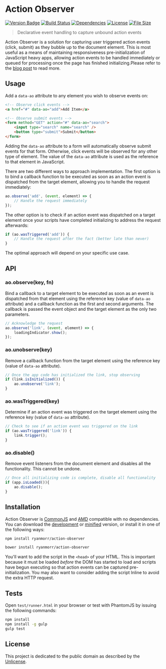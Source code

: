 # Action Observer

[![Version Badge][version-image]][project-url]
[![Build Status][build-image]][build-url]
[![Dependencies][dependencies-image]][project-url]
[![License][license-image]][license-url]
[![File Size][file-size-image]][project-url]

> Declarative event handling to capture unbound action events

Action Observer is a solution for capturing user triggered action events (click, submit) as they bubble up to the document element. This is most useful as a means of maintaining responsiveness pre-initialization of JavaScript heavy apps, allowing action events to be handled immediately or queued for processing once the page has finished initializing.Please refer to the [blog post](http://www.ryanmorr.com/maintain-responsiveness-by-capturing-unbound-action-events) to read more.

## Usage

Add a `data-ao` attribute to any element you wish to observe events on:

```html
<!-- Observe click events -->
<a href="#" data-ao="add">Add Item</a>

<!-- Observe submit events -->
<form method="GET" action="#" data-ao="search">
    <input type="search" name="search" />
    <button type="submit">Submit</button>
</form>
```

Adding the `data-ao` attribute to a form will automatically observe submit events for that form. Otherwise, click events will be observed for any other type of element. The value of the `data-ao` attribute is used as the reference to that element in JavaScript.

There are two different ways to approach implementation. The first option is to bind a callback function to be executed as soon as an action event is dispatched from the target element, allowing you to handle the request immediately:

```javascript
ao.observe('add', (event, element) => {
    // Handle the request immediately                  
});
```

The other option is to check if an action event was dispatched on a target element once your scripts have completed initializing to address the request afterwards:

```javascript
if (ao.wasTriggered('add')) {
    // Handle the request after the fact (better late than never)                  
}
```

The optimal approach will depend on your specific use case.

## API

### ao.observe(key, fn)

Bind a callback to a target element to be executed as soon as an event is dispatched from that element using the reference key (value of `data-ao` attribute) and a callback function as the first and second arguments. The callback is passed the event object and the target element as the only two parameters.

```javascript
// Acknowledge the request
ao.observe('link', (event, element) => {
    loadingIndicator.show();
});
```

### ao.unobserve(key)

Remove a callback function from the target element using the reference key (value of `data-ao` attribute).

```javascript
// Once the app code has initialized the link, stop observing
if (link.isInitialized()) {
    ao.unobserve('link');
}
```

### ao.wasTriggered(key)

Determine if an action event was triggered on the target element using the reference key (value of `data-ao` attribute).

```javascript
// Check to see if an action event was triggered on the link
if (ao.wasTriggered('link')) {
    link.trigger();
}
```

### ao.disable()

Remove event listeners from the document element and disables all the functionality. This cannot be undone.

```javascript
// Once all initializing code is complete, disable all functionality
if (app.isLoaded()){
    ao.disable();
}
```

## Installation

Action Observer is [CommonJS](http://www.commonjs.org/) and [AMD](https://github.com/amdjs/amdjs-api/wiki/AMD) compatible with no dependencies. You can download the [development](http://github.com/ryanmorr/action-observer/raw/master/dist/ao.js) or [minified](http://github.com/ryanmorr/action-observer/raw/master/dist/ao.min.js) version, or install it in one of the following ways:

``` sh
npm install ryanmorr/action-observer

bower install ryanmorr/action-observer
```

You'll want to add the script in the `<head>` of your HTML. This is important because it must be loaded *before* the DOM has started to load and scripts have begun executing so that action events can be captured pre-initialization. You may also want to consider adding the script lnline to avoid the extra HTTP request.

## Tests

Open `test/runner.html` in your browser or test with PhantomJS by issuing the following commands:

``` sh
npm install
npm install -g gulp
gulp test
```

## License

This project is dedicated to the public domain as described by the [Unlicense](http://unlicense.org/).

[project-url]: https://github.com/ryanmorr/action-observer
[version-image]: https://badge.fury.io/gh/ryanmorr%2Faction-observer.svg
[build-url]: https://travis-ci.org/ryanmorr/action-observer
[build-image]: https://travis-ci.org/ryanmorr/action-observer.svg
[dependencies-image]: https://david-dm.org/ryanmorr/action-observer.svg
[license-image]: https://img.shields.io/badge/license-Unlicense-blue.svg
[license-url]: UNLICENSE
[file-size-image]: https://badge-size.herokuapp.com/ryanmorr/action-observer/master/dist/ao.min.js.svg?color=blue&label=file%20size
